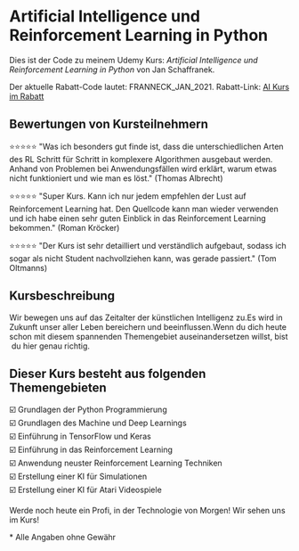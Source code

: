 # Artificial Intelligence und Reinforcement Learning in Python

Dies ist der Code zu meinem Udemy Kurs:
*Artificial Intelligence und Reinforcement Learning in Python* von Jan Schaffranek.

Der aktuelle Rabatt-Code lautet: FRANNECK_JAN_2021.
Rabatt-Link: [AI Kurs im Rabatt](https://www.udemy.com/course/artificial-intelligence-und-reinforcement-learning-in-python/?couponCode=FRANNECK_JAN_2021)

## Bewertungen von Kursteilnehmern

⭐⭐⭐⭐⭐ "Was ich besonders gut finde ist, dass die unterschiedlichen Arten des RL Schritt für Schritt in komplexere Algorithmen ausgebaut werden. Anhand von Problemen bei Anwendungsfällen wird erklärt, warum etwas nicht funktioniert und wie man es löst." (Thomas Albrecht)

⭐⭐⭐⭐⭐ "Super Kurs. Kann ich nur jedem empfehlen der Lust auf Reinforcement Learning hat. Den Quellcode kann man wieder verwenden und ich habe einen sehr guten Einblick in das Reinforcement Learning bekommen." (Roman Kröcker)

⭐⭐⭐⭐⭐ "Der Kurs ist sehr detailliert und verständlich aufgebaut, sodass ich sogar als nicht Student nachvollziehen kann, was gerade passiert." (Tom Oltmanns)

## Kursbeschreibung

Wir bewegen uns auf das Zeitalter der künstlichen Intelligenz zu.Es wird in Zukunft unser aller Leben bereichern und beeinflussen.Wenn du dich heute schon mit diesem spannenden Themengebiet auseinandersetzen willst, bist du hier genau richtig.

## Dieser Kurs besteht aus folgenden Themengebieten

☑️ Grundlagen der Python Programmierung  
☑️ Grundlagen des Machine und Deep Learnings  
☑️ Einführung in TensorFlow und Keras  
☑️ Einführung in das Reinforcement Learning  
☑️ Anwendung neuster Reinforcement Learning Techniken  
☑️ Erstellung einer KI für Simulationen  
☑️ Erstellung einer KI für Atari Videospiele  

Werde noch heute ein Profi, in der Technologie von Morgen!
Wir sehen uns im Kurs!


\* Alle Angaben ohne Gewähr
